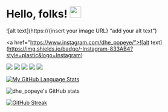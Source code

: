 # Hello, folks! <img src="https://raw.githubusercontent.com/MartinHeinz/MartinHeinz/master/wave.gif" width="30px">

![alt text](https://{insert your image URL} “add your alt text”)



<a href=”https://www.instagram.com/dhe_popeye/">![alt text](https://img.shields.io/badge/-Instagram-833AB4?style=plastic&logo=Instagram)</a>

![](https://img.shields.io/badge/OS-Linux-informational?style=flat&logo=linux&logoColor=white&color=2bbc8a)
![](https://img.shields.io/badge/Code-Python-informational?style=flat&logo=python&logoColor=white&color=2bbc8a)
![](https://img.shields.io/badge/Code-JavaScript-informational?style=flat&logo=JavaScript&logoColor=white&color=2bbc8a)
![](https://img.shields.io/badge/Code-Shell-informational?style=flat&logo=Shell&logoColor=white&color=2bbc8a)
![](https://img.shields.io/badge/Code-php-informational?style=flat&logo=php&logoColor=white&color=2bbc8a)


[![My GitHub Language Stats](https://github-readme-stats.vercel.app/api/top-langs/?username=popeye0013&langs_count=5&theme=dark)]()

![dhe_popeye's GitHub stats](https://github-readme-stats.vercel.app/api?username=popeye0013&show_icons=true&theme=dark)

[![GitHub Streak](https://github-readme-streak-stats.herokuapp.com/?user=popeye0013&theme=dark)](https://git.io/streak-stats)

